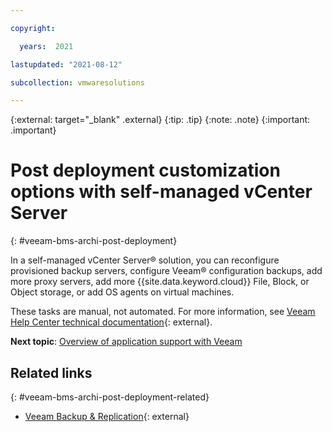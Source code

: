 ```yaml
---

copyright:

  years:  2021

lastupdated: "2021-08-12"

subcollection: vmwaresolutions

---
```


{:external: target="_blank" .external}
{:tip: .tip}
{:note: .note}
{:important: .important}

# Post deployment customization options with self-managed vCenter Server
{: #veeam-bms-archi-post-deployment}

In a self-managed vCenter Server® solution, you can reconfigure provisioned backup servers, configure Veeam® configuration backups, add more proxy servers, add more {{site.data.keyword.cloud}} File, Block, or Object storage, or add OS agents on virtual machines.

These tasks are manual, not automated. For more information, see [Veeam Help Center technical documentation](https://www.veeam.com/documentation-guides-datasheets.html?ad=menu-resources){: external}.

**Next topic**: [Overview of application support with Veeam](/docs/vmwaresolutions?topic=vmwaresolutions-veeam-bms-archi-app-support)

## Related links
{: #veeam-bms-archi-post-deployment-related}

* [Veeam Backup & Replication](https://www.veeam.com/vm-backup-recovery-replication-software.html?ad=menu-products){: external}
